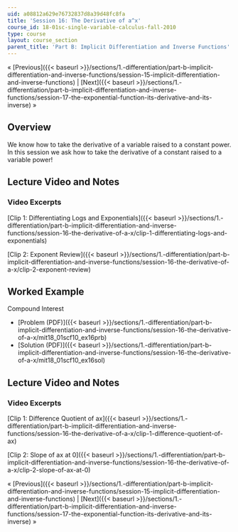 ```yaml
---
uid: a08812a629e76732837d8a39d48fc8fa
title: 'Session 16: The Derivative of a^x'
course_id: 18-01sc-single-variable-calculus-fall-2010
type: course
layout: course_section
parent_title: 'Part B: Implicit Differentiation and Inverse Functions'
---
```


« [Previous]({{< baseurl >}}/sections/1.-differentiation/part-b-implicit-differentiation-and-inverse-functions/session-15-implicit-differentiation-and-inverse-functions) | [Next]({{< baseurl >}}/sections/1.-differentiation/part-b-implicit-differentiation-and-inverse-functions/session-17-the-exponential-function-its-derivative-and-its-inverse) »

Overview
--------

We know how to take the derivative of a variable raised to a constant power. In this session we ask how to take the derivative of a constant raised to a variable power!

Lecture Video and Notes
-----------------------

### Video Excerpts

[Clip 1: Differentiating Logs and Exponentials]({{< baseurl >}}/sections/1.-differentiation/part-b-implicit-differentiation-and-inverse-functions/session-16-the-derivative-of-a-x/clip-1-differentiating-logs-and-exponentials)

[Clip 2: Exponent Review]({{< baseurl >}}/sections/1.-differentiation/part-b-implicit-differentiation-and-inverse-functions/session-16-the-derivative-of-a-x/clip-2-exponent-review)

Worked Example
--------------

Compound Interest

*   [Problem (PDF)]({{< baseurl >}}/sections/1.-differentiation/part-b-implicit-differentiation-and-inverse-functions/session-16-the-derivative-of-a-x/mit18_01scf10_ex16prb)
*   [Solution (PDF)]({{< baseurl >}}/sections/1.-differentiation/part-b-implicit-differentiation-and-inverse-functions/session-16-the-derivative-of-a-x/mit18_01scf10_ex16sol)

Lecture Video and Notes
-----------------------

### Video Excerpts

[Clip 1: Difference Quotient of ax]({{< baseurl >}}/sections/1.-differentiation/part-b-implicit-differentiation-and-inverse-functions/session-16-the-derivative-of-a-x/clip-1-difference-quotient-of-ax)

[Clip 2: Slope of ax at 0]({{< baseurl >}}/sections/1.-differentiation/part-b-implicit-differentiation-and-inverse-functions/session-16-the-derivative-of-a-x/clip-2-slope-of-ax-at-0)

« [Previous]({{< baseurl >}}/sections/1.-differentiation/part-b-implicit-differentiation-and-inverse-functions/session-15-implicit-differentiation-and-inverse-functions) | [Next]({{< baseurl >}}/sections/1.-differentiation/part-b-implicit-differentiation-and-inverse-functions/session-17-the-exponential-function-its-derivative-and-its-inverse) »